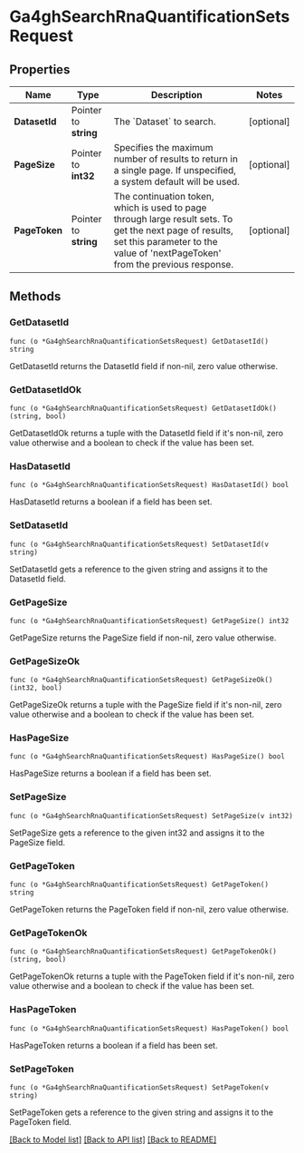 # Ga4ghSearchRnaQuantificationSetsRequest

## Properties

Name | Type | Description | Notes
------------ | ------------- | ------------- | -------------
**DatasetId** | Pointer to **string** | The &#x60;Dataset&#x60; to search. | [optional] 
**PageSize** | Pointer to **int32** | Specifies the maximum number of results to return in a single page. If unspecified, a system default will be used. | [optional] 
**PageToken** | Pointer to **string** | The continuation token, which is used to page through large result sets. To get the next page of results, set this parameter to the value of &#39;nextPageToken&#39; from the previous response. | [optional] 

## Methods

### GetDatasetId

`func (o *Ga4ghSearchRnaQuantificationSetsRequest) GetDatasetId() string`

GetDatasetId returns the DatasetId field if non-nil, zero value otherwise.

### GetDatasetIdOk

`func (o *Ga4ghSearchRnaQuantificationSetsRequest) GetDatasetIdOk() (string, bool)`

GetDatasetIdOk returns a tuple with the DatasetId field if it's non-nil, zero value otherwise
and a boolean to check if the value has been set.

### HasDatasetId

`func (o *Ga4ghSearchRnaQuantificationSetsRequest) HasDatasetId() bool`

HasDatasetId returns a boolean if a field has been set.

### SetDatasetId

`func (o *Ga4ghSearchRnaQuantificationSetsRequest) SetDatasetId(v string)`

SetDatasetId gets a reference to the given string and assigns it to the DatasetId field.

### GetPageSize

`func (o *Ga4ghSearchRnaQuantificationSetsRequest) GetPageSize() int32`

GetPageSize returns the PageSize field if non-nil, zero value otherwise.

### GetPageSizeOk

`func (o *Ga4ghSearchRnaQuantificationSetsRequest) GetPageSizeOk() (int32, bool)`

GetPageSizeOk returns a tuple with the PageSize field if it's non-nil, zero value otherwise
and a boolean to check if the value has been set.

### HasPageSize

`func (o *Ga4ghSearchRnaQuantificationSetsRequest) HasPageSize() bool`

HasPageSize returns a boolean if a field has been set.

### SetPageSize

`func (o *Ga4ghSearchRnaQuantificationSetsRequest) SetPageSize(v int32)`

SetPageSize gets a reference to the given int32 and assigns it to the PageSize field.

### GetPageToken

`func (o *Ga4ghSearchRnaQuantificationSetsRequest) GetPageToken() string`

GetPageToken returns the PageToken field if non-nil, zero value otherwise.

### GetPageTokenOk

`func (o *Ga4ghSearchRnaQuantificationSetsRequest) GetPageTokenOk() (string, bool)`

GetPageTokenOk returns a tuple with the PageToken field if it's non-nil, zero value otherwise
and a boolean to check if the value has been set.

### HasPageToken

`func (o *Ga4ghSearchRnaQuantificationSetsRequest) HasPageToken() bool`

HasPageToken returns a boolean if a field has been set.

### SetPageToken

`func (o *Ga4ghSearchRnaQuantificationSetsRequest) SetPageToken(v string)`

SetPageToken gets a reference to the given string and assigns it to the PageToken field.


[[Back to Model list]](../README.md#documentation-for-models) [[Back to API list]](../README.md#documentation-for-api-endpoints) [[Back to README]](../README.md)


